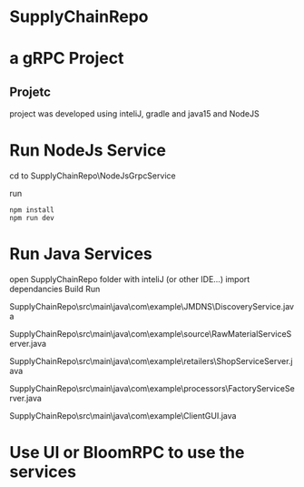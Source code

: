 # SupplyChainRepo

# a gRPC Project


## Projetc
project was developed using inteliJ, gradle and java15 and NodeJS


# Run NodeJs Service

cd to SupplyChainRepo\NodeJsGrpcService

run
```
npm install
npm run dev
```

# Run Java Services
open SupplyChainRepo folder with inteliJ (or other IDE...)
import dependancies
Build
Run 

SupplyChainRepo\src\main\java\com\example\JMDNS\DiscoveryService.java

SupplyChainRepo\src\main\java\com\example\source\RawMaterialServiceServer.java

SupplyChainRepo\src\main\java\com\example\retailers\ShopServiceServer.java

SupplyChainRepo\src\main\java\com\example\processors\FactoryServiceServer.java

SupplyChainRepo\src\main\java\com\example\ClientGUI.java


# Use UI or BloomRPC to use the services


